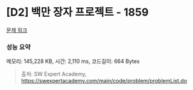 # [D2] 백만 장자 프로젝트 - 1859 

[문제 링크](https://swexpertacademy.com/main/code/problem/problemDetail.do?contestProbId=AV5LrsUaDxcDFAXc) 

### 성능 요약

메모리: 145,228 KB, 시간: 2,110 ms, 코드길이: 664 Bytes



> 출처: SW Expert Academy, https://swexpertacademy.com/main/code/problem/problemList.do